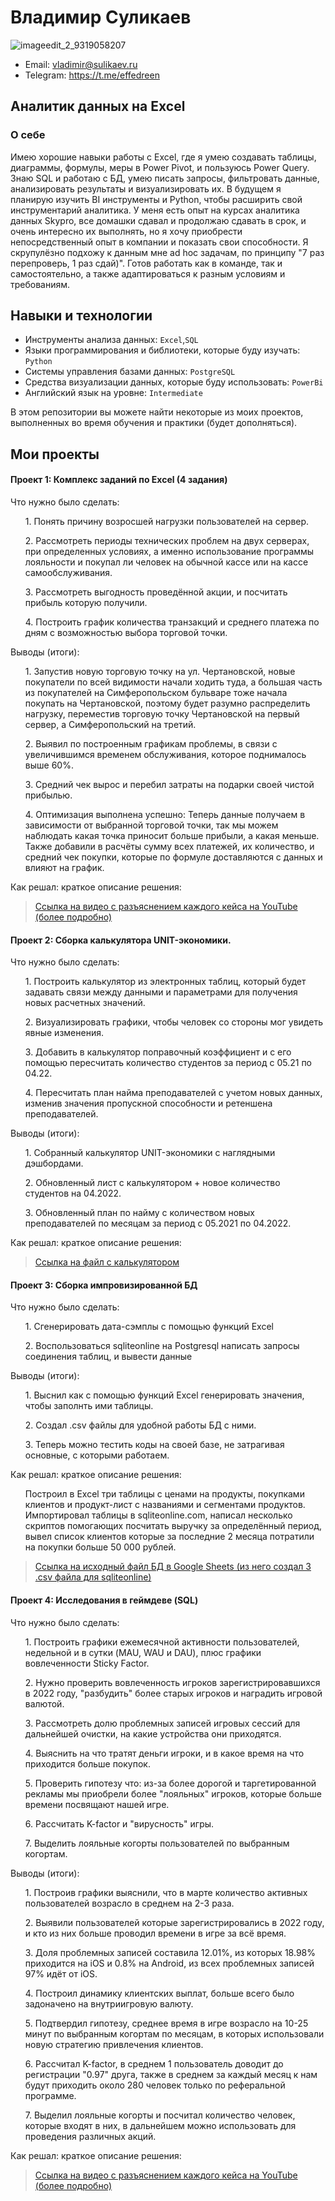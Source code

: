 # Владимир Суликаев 
![imageedit_2_9319058207](https://github.com/VladimirSulikaev/summary/assets/150725281/a6c871c0-a9a3-48c7-b0cf-ad9ab04661a3)

- Email: vladimir@sulikaev.ru
- Telegram: https://t.me/effedreen

## Аналитик данных на Excel

### О себе 

Имею хорошие навыки работы с Excel, где я умею создавать таблицы, диаграммы, формулы, меры в Power Pivot, и пользуюсь Power Query. Знаю SQL и работаю с БД, умею писать запросы, фильтровать данные, анализировать результаты и визуализировать их. В будущем я планирую изучить BI инструменты и Python, чтобы расширить свой инструментарий аналитика. У меня есть опыт на курсах аналитика данных Skypro, все домашки сдавал и продолжаю сдавать в срок, и очень интересно их выполнять, но я хочу приобрести непосредственный опыт в компании и показать свои способности. Я скрупулёзно подхожу к данным мне ad hoc задачам, по принципу "7 раз перепроверь, 1 раз сдай)". Готов работать как в команде, так и самостоятельно, а также адаптироваться к разным условиям и требованиям.

## Навыки и технологии
- Инструменты анализа данных: ``Excel``,``SQL``
- Языки программирования и библиотеки, которые буду изучать: ``Python`` 
- Системы управления базами данных: ``PostgreSQL``
- Средства визуализации данных, которые буду использовать: ``PowerBi``
- Английский язык на уровне: ``Intermediate``

В этом репозитории вы можете найти некоторые из моих проектов, выполненных во время обучения и практики (будет дополняться).
<br>

## Мои проекты
#### Проект 1: Комплекс заданий по Excel (4 задания)

<p>Что нужно было сделать:<p>

<ol>

<p> 1. Понять причину возросшей нагрузки пользователей на сервер. </p>
<p> 2. Рассмотреть периоды технических проблем на двух серверах, при определенных условиях, а именно использование программы лояльности и покупал ли человек на обычной кассе или на кассе самообслуживания.</p>
<p> 3. Рассмотреть выгодность проведённой акции, и посчитать прибыль которую получили. </p>
<p> 4. Построить график количества транзакций и среднего платежа по дням с возможностью выбора торговой точки. </p>

</ol>

<p>Выводы (итоги):<p>

<ol>

<p> 1. Запустив новую торговую точку на ул. Чертановской, новые покупатели по всей видимости начали ходить туда, а большая часть из покупателей на Симферопольском бульваре тоже начала покупать на Чертановской, поэтому будет разумно распределить нагрузку, переместив торговую точку Чертановской на первый сервер, а Симферопольский на третий. </p>
<p> 2. Выявил по построенным графикам проблемы, в связи с увеличившимся временем обслуживания, которое поднималось выше 60%. </p>
<p> 3. Средний чек вырос и перебил затраты на подарки своей чистой прибылью. </p>
<p> 4. Оптимизация выполнена успешно: Теперь данные получаем в зависимости от выбранной торговой точки, так мы можем наблюдать какая точка приносит больше прибыли, а какая меньше.
Также добавили в расчёты сумму всех платежей, их количество, и средний чек покупки, которые по формуле доставляются с данных и влияют на график. </p>
</ol>

<p> Как решал: краткое описание решения: </p>

> <a href="https://youtu.be/mQ5jHFjSQNA?si=x8RbixMC_DtVjV9I">Ссылка на видео с разъяснением каждого кейса на YouTube (более подробно)</a>

#### Проект 2: Сборка калькулятора UNIT-экономики.

<p>Что нужно было сделать:<p>

<ol>

<p> 1. Построить калькулятор из электронных таблиц, который будет задавать связи между данными и параметрами для получения новых расчетных значений.
<p> 2. Визуализировать графики, чтобы человек со стороны мог увидеть явные изменения.
<p> 3. Добавить в калькулятор поправочный коэффициент и с его помощью пересчитать количество студентов за период с 05.21 по 04.22.
<p> 4. Пересчитать план найма преподавателей с учетом новых данных, изменив значения пропускной способности и ретеншена преподавателей.

</ol>

<p> Выводы (итоги): </p>

<ol> 
  
<p> 1. Собранный калькулятор UNIT-экономики с наглядными дэшбордами. </p>
<p> 2. Обновленный лист с калькулятором + новое количество студентов на 04.2022. </p>
<p> 3. Обновленный план по найму с количеством новых преподавателей по месяцам за период с 05.2021 по 04.2022. </p>

</ol>

<p> Как решал: краткое описание решения: </p>

> <a href="https://docs.google.com/spreadsheets/d/1jzMYcn5T3Md4B8qIvlYNV9Sgky4rnUJ4KvNbEqQSuBI/edit?usp=sharing">Ссылка на файл с калькулятором </a>

#### Проект 3: Сборка импровизированной БД

<p> Что нужно было сделать: </p>

<ol>

<p> 1. Сгенерировать дата-сэмплы с помощью функций Excel </p>
<p> 2. Воспользоваться sqliteonline на Postgresql написать запросы соединения таблиц, и вывести данные </p>

</ol>

<p> Выводы (итоги): </p>

<ol> 
  
<p> 1. Выснил как с помощью функций Excel генерировать значения, чтобы заполнть ими таблицы. </p>
<p> 2. Создал .csv файлы для удобной работы БД с ними. </p>
<p> 3. Теперь можно тестить коды на своей базе, не затрагивая основные, с которыми работаем. </p>

</ol>

<p> Как решал: краткое описание решения: </p>

<ol> Построил в Excel три таблицы с ценами на продукты, покупками клиентов и продукт-лист с названиями и сегментами продуктов. Импортировал таблицы в sqliteonline.com, написал несколько скриптов помогающих посчитать выручку за определённый период, вывел список клиентов которые за последние 2 месяца потратили на покупки больше 50 000 рублей. </ol>

> <a href="https://docs.google.com/spreadsheets/d/1y_QszM6TqXtx8qt5ZaN0iQ0RGP2bjiWztiBEuIKIk4A/edit?usp=sharing">Ссылка на исходный файл БД в Google Sheets (из него создал 3 .csv файла для sqliteonline) </a>

#### Проект 4: Исследования в геймдеве (SQL)

<p>Что нужно было сделать:<p>

<ol>

<p> 1. Построить графики ежемесячной активности пользователей, недельной и в сутки (MAU, WAU и DAU), плюс графики вовлеченности Sticky Factor. </p>
<p> 2. Нужно проверить вовлеченность игроков зарегистрировавшихся в 2022 году, "разбудить" более старых игроков и наградить игровой валютой. </p>
<p> 3. Рассмотреть долю проблемных записей игровых сессий для дальнейшей очистки, на какие устройства они приходятся. </p>
<p> 4. Выяснить на что тратят деньги игроки, и в какое время на что приходится больше покупок. </p>
<p> 5. Проверить гипотезу что: из-за более дорогой и таргетированной рекламы мы приобрели более "лояльных" игроков, которые больше времени посвящают нашей игре. </p>
<p> 6. Рассчитать K-factor и "вирусность" игры. </p>
<p> 7. Выделить лояльные когорты пользователей по выбранным когортам. </p>

</ol>

<p>Выводы (итоги):<p>

<ol>

<p> 1. Построив графики выяснили, что в марте количество активных пользователей возрасло в среднем на 2-3 раза. </p>
<p> 2. Выявили пользователей которые зарегистрировались в 2022 году, и кто из них больше проводил времени в игре за всё время. </p>
<p> 3. Доля проблемных записей составила 12.01%, из которых 18.98% приходится на iOS и 0.8% на Android, из всех проблемных записей 97% идёт от iOS. </p>
<p> 4. Построил динамику клиентских выплат, больше всего было задоначено на внутриигровую валюту. </p>
<p> 5. Подтвердил гипотезу, среднее время в игре возрасло на 10-25 минут по выбранным когортам по месяцам, в которых использовали новую стратегию привлечения клиентов. </p>
<p> 6. Рассчитал K-factor, в среднем 1 пользователь доводит до регистрации "0.97" друга, также в среднем за каждый месяц к нам будут приходить около 280 человек только по реферальной программе. </p>
<p> 7. Выделил лояльные когорты и посчитал количество человек, которые входят в них, в дальнейшем можно использовать для проведения различных акций. </p>

</ol>

<p> Как решал: краткое описание решения: </p>

> <a href="https://youtu.be/PwAE9W_19KI?si=0RXfYwele5kSs8Vo">Ссылка на видео с разъяснением каждого кейса на YouTube (более подробно)</a>
